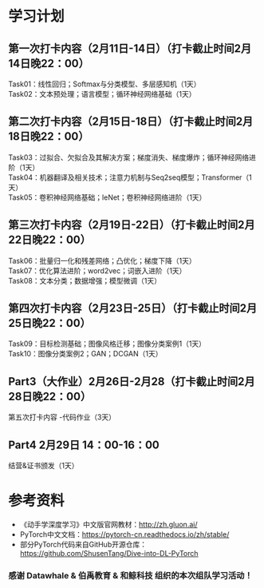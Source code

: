 # 学习计划

## 第一次打卡内容（2月11日-14日）（打卡截止时间2月14日晚22：00）
Task01：线性回归；Softmax与分类模型、多层感知机（1天）  
Task02：文本预处理；语言模型；循环神经网络基础（1天）   

## 第二次打卡内容（2月15日-18日）（打卡截止时间2月18日晚22：00）
Task03：过拟合、欠拟合及其解决方案；梯度消失、梯度爆炸；循环神经网络进阶（1天）  
Task04：机器翻译及相关技术；注意力机制与Seq2seq模型；Transformer（1天）  
Task05：卷积神经网络基础；leNet；卷积神经网络进阶（1天）  

## 第三次打卡内容（2月19日-22日）（打卡截止时间2月22日晚22：00）
Task06：批量归一化和残差网络；凸优化；梯度下降（1天）  
Task07：优化算法进阶；word2vec；词嵌入进阶（1天）   
Task08：文本分类；数据增强；模型微调（1天）  

## 第四次打卡内容（2月23日-25日）（打卡截止时间2月25日晚22：00）
Task09：目标检测基础；图像风格迁移；图像分类案例1（1天）  
Task10：图像分类案例2；GAN；DCGAN（1天）  

## Part3（大作业）2月26日-2月28（打卡截止时间2月28日晚22：00）
第五次打卡内容 -代码作业（3天） 

## Part4 2月29日 14：00-16：00
结营&证书颁发（1天） 

# 参考资料
* 《动手学深度学习》中文版官网教材：http://zh.gluon.ai/ 
*  PyTorch中文文档：https://pytorch-cn.readthedocs.io/zh/stable/
*  部分PyTorch代码来自GitHub开源仓库：https://github.com/ShusenTang/Dive-into-DL-PyTorch

### 感谢 Datawhale & 伯禹教育 & 和鲸科技 组织的本次组队学习活动！
